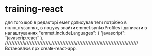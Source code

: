 # training-react
для того щоб в редакторі емет дописував теги потрібно в нплпштуваннях, в пошуку знайти emmet.syntaxProfiles 
і дописати в налаштуваннях 
"emmet.includeLanguages": {
    "javascript": "javascriptreact"
},
//////////////////////////////////////////////////////////////////////////////////////
Встановлює npx create-react-app .